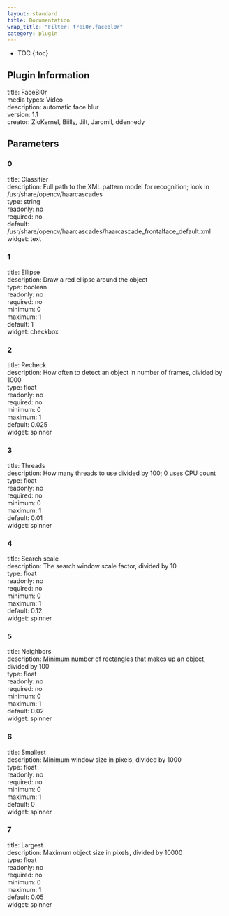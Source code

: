 ```yaml
---
layout: standard
title: Documentation
wrap_title: "Filter: frei0r.facebl0r"
category: plugin
---
```

* TOC
{:toc}

## Plugin Information

title: FaceBl0r  
media types:
Video  
description: automatic face blur  
version: 1.1  
creator: ZioKernel, Biilly, Jilt, Jaromil, ddennedy  

## Parameters

### 0

title: Classifier    
description:
Full path to the XML pattern model for recognition; look in /usr/share/opencv/haarcascades  
type: string  
readonly: no  
required: no  
default: /usr/share/opencv/haarcascades/haarcascade_frontalface_default.xml  
widget: text  

### 1

title: Ellipse    
description:
Draw a red ellipse around the object  
type: boolean  
readonly: no  
required: no  
minimum: 0  
maximum: 1  
default: 1  
widget: checkbox  

### 2

title: Recheck    
description:
How often to detect an object in number of frames, divided by 1000  
type: float  
readonly: no  
required: no  
minimum: 0  
maximum: 1  
default: 0.025  
widget: spinner  

### 3

title: Threads    
description:
How many threads to use divided by 100; 0 uses CPU count  
type: float  
readonly: no  
required: no  
minimum: 0  
maximum: 1  
default: 0.01  
widget: spinner  

### 4

title: Search scale    
description:
The search window scale factor, divided by 10  
type: float  
readonly: no  
required: no  
minimum: 0  
maximum: 1  
default: 0.12  
widget: spinner  

### 5

title: Neighbors    
description:
Minimum number of rectangles that makes up an object, divided by 100  
type: float  
readonly: no  
required: no  
minimum: 0  
maximum: 1  
default: 0.02  
widget: spinner  

### 6

title: Smallest    
description:
Minimum window size in pixels, divided by 1000  
type: float  
readonly: no  
required: no  
minimum: 0  
maximum: 1  
default: 0  
widget: spinner  

### 7

title: Largest    
description:
Maximum object size in pixels, divided by 10000  
type: float  
readonly: no  
required: no  
minimum: 0  
maximum: 1  
default: 0.05  
widget: spinner  

